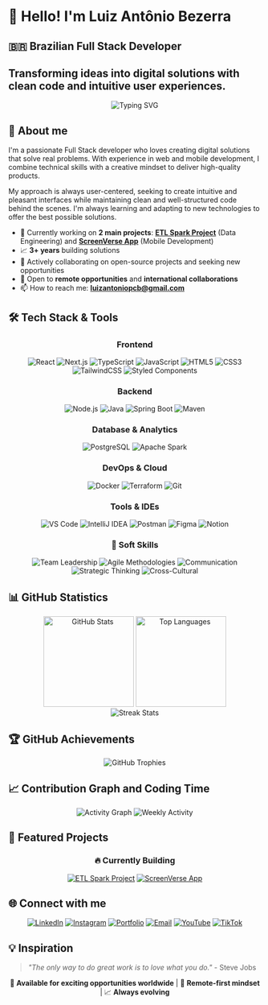 # 👋 Hello! I'm Luiz Antônio Bezerra
## 🇧🇷 Brazilian Full Stack Developer
## Transforming ideas into digital solutions with clean code and intuitive user experiences.

<div align="center">
  <img src="https://readme-typing-svg.herokuapp.com/?lines=Full+Stack+Developer+💻;3%2B+Years+of+Experience+🚀;JavaScript+%26+Java+Expert+☕;Always+Learning+New+Tech+📚;Building+Amazing+Solutions+✨&font=Fira+Code&size=28&duration=4000&pause=1000&color=9945FF&center=true&width=600&height=60&vCenter=true&multiline=false" alt="Typing SVG" />
</div>

## 🚀 About me

I'm a passionate Full Stack developer who loves creating digital solutions that solve real problems. With experience in web and mobile development, I combine technical skills with a creative mindset to deliver high-quality products.

My approach is always user-centered, seeking to create intuitive and pleasant interfaces while maintaining clean and well-structured code behind the scenes. I'm always learning and adapting to new technologies to offer the best possible solutions.

- 🔭 Currently working on **2 main projects**: **[ETL Spark Project](https://github.com/arturoburigo/projeto_etl_spark)** (Data Engineering) and **[ScreenVerse App](https://github.com/arturoburigo/ScreenVerse-App)** (Mobile Development)
- 📈 **3+ years** building solutions
- 👯 Actively collaborating on open-source projects and seeking new opportunities
- 💼 Open to **remote opportunities** and **international collaborations**
- 📫 How to reach me: **luizantoniopcb@gmail.com**

## 🛠️ Tech Stack & Tools

<div align="center">

### Frontend
![React](https://img.shields.io/badge/-React-61DAFB?style=flat-square&logo=react&logoColor=black)
![Next.js](https://img.shields.io/badge/-Next.js-000000?style=flat-square&logo=next.js&logoColor=white)
![TypeScript](https://img.shields.io/badge/-TypeScript-3178C6?style=flat-square&logo=typescript&logoColor=white)
![JavaScript](https://img.shields.io/badge/-JavaScript-F7DF1E?style=flat-square&logo=javascript&logoColor=black)
![HTML5](https://img.shields.io/badge/-HTML5-E34F26?style=flat-square&logo=html5&logoColor=white)
![CSS3](https://img.shields.io/badge/-CSS3-1572B6?style=flat-square&logo=css3&logoColor=white)
![TailwindCSS](https://img.shields.io/badge/-TailwindCSS-38B2AC?style=flat-square&logo=tailwind-css&logoColor=white)
![Styled Components](https://img.shields.io/badge/-Styled%20Components-DB7093?style=flat-square&logo=styled-components&logoColor=white)

### Backend
![Node.js](https://img.shields.io/badge/-Node.js-339933?style=flat-square&logo=node.js&logoColor=white)
![Java](https://img.shields.io/badge/-Java-007396?style=flat-square&logo=java&logoColor=white)
![Spring Boot](https://img.shields.io/badge/-Spring%20Boot-6DB33F?style=flat-square&logo=spring-boot&logoColor=white)
![Maven](https://img.shields.io/badge/-Maven-C71A36?style=flat-square&logo=apache-maven&logoColor=white)

### Database & Analytics
![PostgreSQL](https://img.shields.io/badge/-PostgreSQL-336791?style=flat-square&logo=postgresql&logoColor=white)
![Apache Spark](https://img.shields.io/badge/-Apache%20Spark-E25A1C?style=flat-square&logo=apache-spark&logoColor=white)

### DevOps & Cloud
![Docker](https://img.shields.io/badge/-Docker-2496ED?style=flat-square&logo=docker&logoColor=white)
![Terraform](https://img.shields.io/badge/-Terraform-623CE4?style=flat-square&logo=terraform&logoColor=white)
![Git](https://img.shields.io/badge/-Git-F05032?style=flat-square&logo=git&logoColor=white)

### Tools & IDEs
![VS Code](https://img.shields.io/badge/-VS%20Code-007ACC?style=flat-square&logo=visual-studio-code&logoColor=white)
![IntelliJ IDEA](https://img.shields.io/badge/-IntelliJ%20IDEA-000000?style=flat-square&logo=intellij-idea&logoColor=white)
![Postman](https://img.shields.io/badge/-Postman-FF6C37?style=flat-square&logo=postman&logoColor=white)
![Figma](https://img.shields.io/badge/-Figma-F24E1E?style=flat-square&logo=figma&logoColor=white)
![Notion](https://img.shields.io/badge/-Notion-000000?style=flat-square&logo=notion&logoColor=white)


### 🤝 Soft Skills
![Team Leadership](https://img.shields.io/badge/-Team%20Leadership-9B59B6?style=flat-square)
![Agile Methodologies](https://img.shields.io/badge/-Agile%20Methodologies-2ECC71?style=flat-square)
![Communication](https://img.shields.io/badge/-Communication-3498DB?style=flat-square)
![Strategic Thinking](https://img.shields.io/badge/-Strategic%20Thinking-FF6B6B?style=flat-square)
![Cross-Cultural](https://img.shields.io/badge/-Cross--Cultural-4ECDC4?style=flat-square)

</div>

## 📊 GitHub Statistics

<div align="center">
  <img height="180em" src="https://github-readme-stats.vercel.app/api?username=bezerraluiz&show_icons=true&theme=radical&include_all_commits=true&count_private=true" alt="GitHub Stats"/>
  <img height="180em" src="https://github-readme-stats.vercel.app/api/top-langs/?username=bezerraluiz&layout=compact&langs_count=8&theme=radical" alt="Top Languages"/>
</div>

<div align="center">
  <img src="https://github-readme-streak-stats.herokuapp.com/?user=bezerraluiz&theme=radical" alt="Streak Stats" />
</div>

## 🏆 GitHub Achievements

<div align="center">
  <img src="https://github-profile-trophy.vercel.app/?username=bezerraluiz&theme=radical&margin-w=15&margin-h=15&column=7" alt="GitHub Trophies" />
</div>

## 📈 Contribution Graph and Coding Time

<div align="center">
  <img src="https://github-readme-activity-graph.vercel.app/graph?username=bezerraluiz&theme=react-dark&hide_border=true&custom_title=Contribution%20Activity&bg_color=0d1117&color=9945ff&line=9945ff&point=ff6e96" alt="Activity Graph" />

  <img src="https://github-readme-activity-graph.vercel.app/graph?username=bezerraluiz&bg_color=0d1117&color=9945ff&line=9945ff&point=ff6e96&area=true&hide_border=true&custom_title=Weekly%20Development%20Activity" alt="Weekly Activity" />
</div>

## 🎯 Featured Projects

<div align="center">

### 🔥 Currently Building

[![ETL Spark Project](https://github-readme-stats.vercel.app/api/pin/?username=arturoburigo&repo=projeto_etl_spark&theme=radical)](https://github.com/arturoburigo/projeto_etl_spark)
[![ScreenVerse App](https://github-readme-stats.vercel.app/api/pin/?username=arturoburigo&repo=ScreenVerse-App&theme=radical)](https://github.com/arturoburigo/ScreenVerse-App)

</div>

## 🌐 Connect with me

<div align="center">

[![LinkedIn](https://img.shields.io/badge/LinkedIn-0077B5?style=for-the-badge&logo=linkedin&logoColor=white)](https://www.linkedin.com/in/luiz-apc-bezerra/)
[![Instagram](https://img.shields.io/badge/Instagram-E4405F?style=for-the-badge&logo=instagram&logoColor=white)](https://www.instagram.com/dev_bezerra.la/)
[![Portfolio](https://img.shields.io/badge/Portfolio-000000?style=for-the-badge&logo=About.me&logoColor=white)](https://portfolio-bezerra-luiz.netlify.app/)
[![Email](https://img.shields.io/badge/Email-D14836?style=for-the-badge&logo=gmail&logoColor=white)](mailto:luizantoniopcb@gmail.com)
[![YouTube](https://img.shields.io/badge/YouTube-FF0000?style=for-the-badge&logo=youtube&logoColor=white)](https://www.youtube.com/@devbezerrala)
[![TikTok](https://img.shields.io/badge/TikTok-000000?style=for-the-badge&logo=tiktok&logoColor=white)](https://www.tiktok.com/@dev_bezerra.la)

</div>

## 💡 Inspiration

> *"The only way to do great work is to love what you do."* - Steve Jobs

<div align="center">
  
  🌟 **Available for exciting opportunities worldwide** | 🚀 **Remote-first mindset** | 📈 **Always evolving**
  
</div>